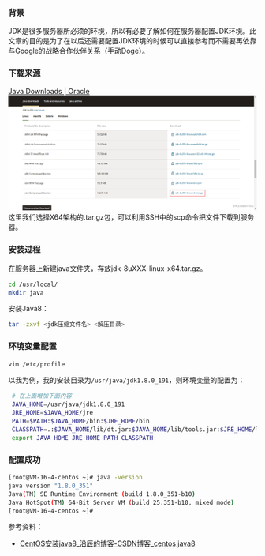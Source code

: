 ### 背景
JDK是很多服务器所必须的环境，所以有必要了解如何在服务器配置JDK环境。此文章的目的是为了在以后还需要配置JDK环境的时候可以直接参考而不需要再依靠与Google的战略合作伙伴关系（手动Doge）。

### 下载来源
[Java Downloads | Oracle](https://www.oracle.com/java/technologies/downloads/)
![image.png](./images/centos-jdk.png)
这里我们选择X64架构的.tar.gz包，可以利用SSH中的scp命令把文件下载到服务器。
### 安装过程
在服务器上新建java文件夹，存放jdk-8uXXX-linux-x64.tar.gz。
```bash
cd /usr/local/
mkdir java
```
安装Java8：
```bash
tar -zxvf <jdk压缩文件名> <解压目录>
```
### 环境变量配置
```bash
vim /etc/profile
```
以我为例，我的安装目录为`/usr/java/jdk1.8.0_191`，则环境变量的配置为：
```bash
 # 在上面增加下面内容
 JAVA_HOME=/usr/java/jdk1.8.0_191
 JRE_HOME=$JAVA_HOME/jre
 PATH=$PATH:$JAVA_HOME/bin:$JRE_HOME/bin
 CLASSPATH=.:$JAVA_HOME/lib/dt.jar:$JAVA_HOME/lib/tools.jar:$JRE_HOME/lib
 export JAVA_HOME JRE_HOME PATH CLASSPATH
```
### 配置成功
```bash
[root@VM-16-4-centos ~]# java -version
java version "1.8.0_351"
Java(TM) SE Runtime Environment (build 1.8.0_351-b10)
Java HotSpot(TM) 64-Bit Server VM (build 25.351-b10, mixed mode)
[root@VM-16-4-centos ~]# 

```

参考资料：

* [CentOS安装java8_沿辰的博客-CSDN博客_centos java8](https://blog.csdn.net/weixin_44672462/article/details/106496257)

